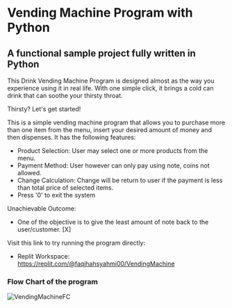 # Vending Machine Program with Python

## A functional sample project fully written in Python

This Drink Vending Machine Program is designed almost as the way you experience using it in real life. With one simple click, it brings a cold can drink that can soothe your thirsty throat. 

Thirsty? Let's get started!

This is a simple vending machine program that allows you to purchase more than one item from the menu, insert your desired amount of money and then dispenses. It has the following features:

* Product Selection: User may select one or more products from the menu.
* Payment Method: User however can only pay using note, coins not allowed.
* Change Calculation: Change will be return to user if the payment is less than total price of selected items.
* Press '0' to exit the system


Unachievable Outcome:

* One of the objective is to give the least amount of note back to the user/customer. [X]

Visit this link to try running the program directly:
* Replit Workspace: https://replit.com/@faqihahsyahmi00/VendingMachine

### Flow Chart of the program
![VendingMachineFC](https://github.com/faqihahsyahmi/VendingMachine/assets/147043513/c8b6aa34-8911-44ac-b614-5c38ac12d5d0)
